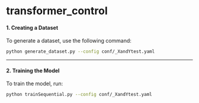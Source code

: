 # transformer_control



#### **1. Creating a Dataset**

To generate a dataset, use the following command:

```bash
python generate_dataset.py --config conf/_XandYtest.yaml
```

---

#### **2. Training the Model**

To train the model, run:

```bash
python trainSequential.py --config conf/_XandYtest.yaml
```

